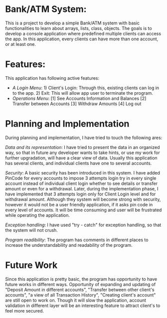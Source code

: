 # Bank/ATM System:
This is a project to develop a simple Bank/ATM system with basic functionalities to learn about arrays, lists, class, objects. The goals is to develop a console application where predefined multiple clients can access the app. In this application, every clients can have more than one account, or at least one.

# Features:
This application has following active features:
- _A Login Menu_: 
       1) Client's Login: Through this, existing clients can log in to the app.
       2) Exit: This will allow app user to terminate the program.
- _Operations Menu_:
      [1] See Accounts Information and Balances
      [2] Transfer between Accounts
      [3] Withdraw Amounts
      [4] Log out
      
# Planning and Implementation
During planning and implementation, I have tried to touch the following ares: 

_Data and its representation_: I have tried to present the data in an organized way, so that in future any developer wants to take hints, or   use my work for further upgradation, will have a clear view of data. Usually this application has several clients, and individual clients have one to several accounts. 
    
_Security_: A basic security has been introduced in this system. I have added PinCode for every accounts to impose 3 attempts login try in every single account instead of individual client login whether to see details or transfer amount or even for a withdrawal. Later, during the implementation phase, I have implemented that 3 attempts login only for Client Login level and for withdrawal amount. Although they system will become strong with security, however it would not be a user friendly application, if it asks pin code in every level of accounts. It will be time consuming and user will be frustrated while operating the application.
    
_Exception handling_: I have used "try - catch" for exception handling, so that the system will not crush.
    
_Program readibility_: The program has comments in different places to increase the understandability and readability of the program.

# Future Work
Since this application is pretty basic, the program has opportunity to have future works in different ways. Opportunity of expanding and updating of "Deposit Amount in different accounts", "Transfer between other client's accounts", "a view of all Transaction History", "Creating client's account" are still open to work on. Though it will slow the application, account validation in different layer will be an interesting feature to attract client's to feel more secured. 
